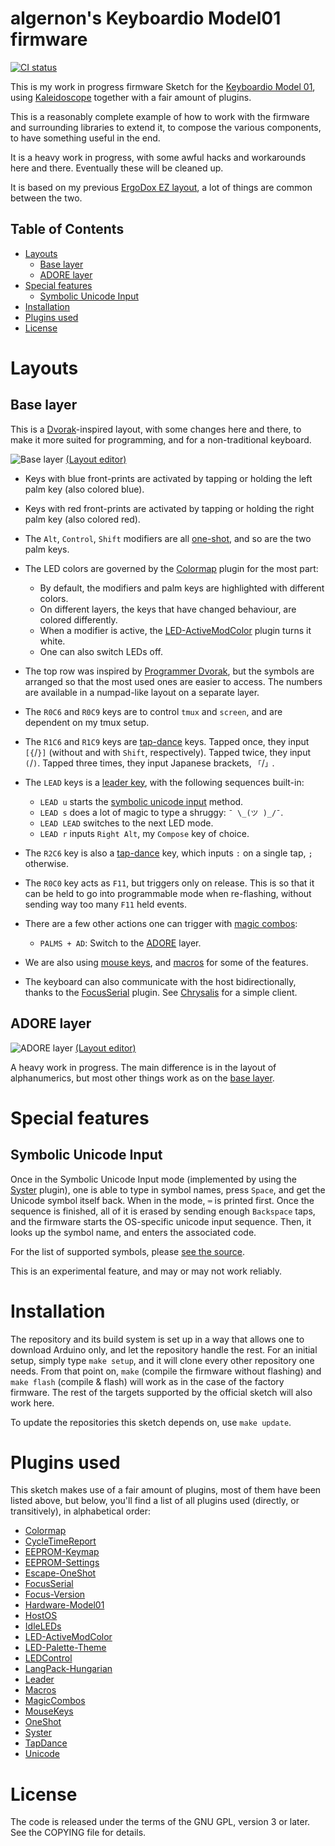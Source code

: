<!-- -*- mode: markdown; fill-column: 8192 -*- -->

algernon's Keyboardio Model01 firmware
======================================

[![CI status](https://ci.madhouse-project.org/api/badges/algernon/Model01-Sketch/status.svg?branch=master)](https://ci.madhouse-project.org/algernon/Model01-Sketch)

This is my work in progress firmware Sketch for the [Keyboardio Model 01][kbdio], using [Kaleidoscope][ks] together with a fair amount of plugins.

This is a reasonably complete example of how to work with the firmware and surrounding libraries to extend it, to compose the various components, to have something useful in the end.

 [ks]: https://github.com/keyboardio/Kaleidoscope
 [kbdio]: https://shop.keyboard.io/

It is a heavy work in progress, with some awful hacks and workarounds here and there. Eventually these will be cleaned up.

It is based on my previous [ErgoDox EZ layout][ergodox-layout], a lot of things are common between the two.

 [ergodox-layout]: https://github.com/algernon/ergodox-layout

## Table of Contents

* [Layouts](#layouts)
    - [Base layer](#base-layer)
    - [ADORE layer](#adore-layer)
* [Special features](#special-features)
    - [Symbolic Unicode Input](#symbolic-unicode-input)
* [Installation](#installation)
* [Plugins used](#plugins-used)
* [License](#license)

<a id="layouts"></a>
# Layouts

<a id="base-layer"></a>
## Base layer

This is a [Dvorak][dvorak]-inspired layout, with some changes here and there, to make it more suited for programming, and for a non-traditional keyboard.

 [dvorak]: https://en.wikipedia.org/wiki/Dvorak_Simplified_Keyboard

![Base layer](images/base-layer.png)
[(Layout editor)](http://www.keyboard-layout-editor.com/#/gists/f938a01e31f6b329364aea02cbda9977)

* Keys with blue front-prints are activated by tapping or holding the left palm key (also colored blue).
* Keys with red front-prints are activated by tapping or holding the right palm key (also colored red).
* The `Alt`, `Control`, `Shift` modifiers are all [one-shot][kaleidoscope:oneshot], and so are the two palm keys.
* The LED colors are governed by the [Colormap][kaleidoscope:colormap] plugin for the most part:
  - By default, the modifiers and palm keys are highlighted with different colors.
  - On different layers, the keys that have changed behaviour, are colored differently.
  - When a modifier is active, the [LED-ActiveModColor][kaleidoscope:led-activemodcolor] plugin turns it white.
  - One can also switch LEDs off.
* The top row was inspired by [Programmer Dvorak][dvorak:prg], but the symbols are arranged so that the most used ones are easier to access. The numbers are available in a numpad-like layout on a separate layer.
* The `R0C6` and `R0C9` keys are to control `tmux` and `screen`, and are dependent on my tmux setup.
* The `R1C6` and `R1C9` keys are [tap-dance][kaleidoscope:tap-dance] keys. Tapped once, they input `[{`/`}]` (without and with `Shift`, respectively). Tapped twice, they input `(`/`)`. Tapped three times, they input Japanese brackets, `「`/`」`.
* The `LEAD` keys is a [leader key][kaleidoscope:leader], with the following sequences built-in:
  - `LEAD u` starts the [symbolic unicode input](#symbolic-unicode-input) method.
  - `LEAD s` does a lot of magic to type a shruggy: `¯ \_(ツ )_/¯`.
  - `LEAD LEAD` switches to the next LED mode.
  - `LEAD r` inputs `Right Alt`, my `Compose` key of choice.
* The `R2C6` key is also a [tap-dance][kaleidoscope:tap-dance] key, which inputs `:` on a single tap, `;` otherwise.
* The `R0C0` key acts as `F11`, but triggers only on release. This is so that it can be held to go into programmable mode when re-flashing, without sending way too many `F11` held events.
* There are a few other actions one can trigger with [magic combos][kaleidoscope:magic-combos]:
  - `PALMS + AD`: Switch to the [ADORE](#adore-layer) layer.
* We are also using [mouse keys][kaleidoscope:mouse-keys], and [macros][kaleidoscope:macros] for some of the features.
* The keyboard can also communicate with the host bidirectionally, thanks to the [FocusSerial][kaleidoscope:focusserial] plugin. See [Chrysalis][chrysalis] for a simple client.

  [dvorak:prg]: http://www.kaufmann.no/roland/dvorak/
  [kaleidoscope:oneshot]: https://github.com/keyboardio/Kaleidoscope/blob/master/docs/plugins/OneShot.md
  [kaleidoscope:colormap]: https://github.com/keyboardio/Kaleidoscope/blob/master/docs/plugins/Colormap.md
  [kaleidoscope:led-activemodcolor]: https://github.com/keyboardio/Kaleidoscope/blob/master/docs/plugins/LED-ActiveModColor.md
  [kaleidoscope:tap-dance]: https://github.com/keyboardio/Kaleidoscope/blob/master/docs/plugins/TapDance.md
  [kaleidoscope:leader]: https://github.com/keyboardio/Kaleidoscope/blob/master/docs/plugins/Leader.md
  [kaleidoscope:magic-combos]: https://github.com/keyboardio/Kaleidoscope/blob/master/docs/plugins/MagicCombo.md
  [kaleidoscope:mouse-keys]: https://github.com/keyboardio/Kaleidoscope/blob/master/docs/plugins/MouseKeys.md
  [kaleidoscope:macros]: https://github.com/keyboardio/Kaleidoscope/blob/master/docs/plugins/Macros.md
  [kaleidoscope:focusserial]: https://github.com/keyboardio/Kaleidoscope/blob/master/docs/plugins/FocusSerial.md
  [chrysalis]: https://github.com/keyboardio/Chrysalis

<a id="adore-layer"></a>
## ADORE layer

![ADORE layer](images/adore-layer.png)
[(Layout editor)](http://www.keyboard-layout-editor.com/#/gists/da05641b419790a7a4c1297c4e58ec9f)

A heavy work in progress. The main difference is in the layout of alphanumerics, but most other things work as on the [base layer](#base-layer).

<a id="special-features"></a>
# Special features

<a id="symbolic-unicode-input"></a>
## Symbolic Unicode Input

Once in the Symbolic Unicode Input mode (implemented by using the [Syster][kaleidoscope:syster] plugin), one is able to type in symbol names, press `Space`, and get the Unicode symbol itself back. When in the mode, `⌨` is printed first. Once the sequence is finished, all of it is erased by sending enough `Backspace` taps, and the firmware starts the OS-specific unicode input sequence. Then, it looks up the symbol name, and enters the associated code.

 [kaleidoscope:syster]: https://github.com/keyboardio/Kaleidoscope/blob/master/docs/plugins/Syster.md

For the list of supported symbols, please [see the source][src:SymUnI].

 [src:SymUnI]: src/SymUnI.cpp#L30

This is an experimental feature, and may or may not work reliably.

<a id="installation"></a>
# Installation

The repository and its build system is set up in a way that allows one to download Arduino only, and let the repository handle the rest. For an initial setup, simply type `make setup`, and it will clone every other repository one needs. From that point on, `make` (compile the firmware without flashing) and `make flash` (compile & flash) will work as in the case of the factory firmware. The rest of the targets supported by the official sketch will also work here.

To update the repositories this sketch depends on, use `make update`.

<a id="plugins-used"></a>
# Plugins used

This sketch makes use of a fair amount of plugins, most of them have been listed above, but below, you'll find a list of all plugins used (directly, or transitively), in alphabetical order:

* [Colormap][kaleidoscope:colormap]
* [CycleTimeReport][kaleidoscope:cycletimereport]
* [EEPROM-Keymap][kaleidoscope:eeprom-keymap]
* [EEPROM-Settings][kaleidoscope:eeprom-settings]
* [Escape-OneShot][kaleidoscope:escape-oneshot]
* [FocusSerial][kaleidoscope:focusserial]
* [Focus-Version][kaleidoscope:focus-version]
* [Hardware-Model01][kaleidoscope:hardware-model01]
* [HostOS][kaleidoscope:hostos]
* [IdleLEDs][kaleidoscope:idleleds]
* [LED-ActiveModColor][kaleidoscope:led-activemodcolor]
* [LED-Palette-Theme][kaleidoscope:led-palette-theme]
* [LEDControl][kaleidoscope:led-control]
* [LangPack-Hungarian][kaleidoscope:langpack-hun]
* [Leader][kaleidoscope:leader]
* [Macros][kaleidoscope:macros]
* [MagicCombos][kaleidoscope:magic-combos]
* [MouseKeys][kaleidoscope:mouse-keys]
* [OneShot][kaleidoscope:oneshot]
* [Syster][kaleidoscope:syster]
* [TapDance][kaleidoscope:tap-dance]
* [Unicode][kaleidoscope:unicode]

 [kaleidoscope:idleleds]: https://github.com/keyboardio/Kaleidoscope/blob/master/docs/plugins/IdleLEDs.md
 [kaleidoscope:led-palette-theme]: https://github.com/keyboardio/Kaleidoscope/blob/master/docs/plugins/LED-Palette-Theme.md
 [kaleidoscope:led-control]: https://github.com/keyboardio/Kaleidoscope/blob/master/docs/plugins/LEDControl.md
 [kaleidoscope:langpack-hun]: https://github.com/algernon/Kaleidoscope-LangPack-Hungarian
 [kaleidoscope:escape-oneshot]: https://github.com/keyboardio/Kaleidoscope/blob/master/docs/plugins/Escape-OneShot.md
 [kaleidoscope:hostos]: https://github.com/keyboardio/Kaleidoscope/blob/master/docs/plugins/HostOS.md
 [kaleidoscope:unicode]: https://github.com/keyboardio/Kaleidoscope/blob/master/docs/plugins/Unicode.md
 [kaleidoscope:eeprom-settings]: https://github.com/keyboardio/Kaleidoscope/blob/master/docs/plugins/EEPROM-Settings.md
 [kaleidoscope:eeprom-keymap]: https://github.com/keyboardio/Kaleidoscope/blob/master/docs/plugins/Keymap.md
 [kaleidoscope:hardware-model01]: https://github.com/keyboardio/Kaleidoscope/blob/master/docs/plugins/Hardware-Model01.md
 [kaleidoscope:cycletimereport]: https://github.com/keyboardio/Kaleidoscope/blob/master/docs/plugins/CycleTimeReport.md
 [kaleidoscope:focus-version]: https://git.madhouse-project.org/algernon/Kaleidoscope-Focus-Version

<a id="license"></a>
# License

The code is released under the terms of the GNU GPL, version 3 or later. See the
COPYING file for details.
